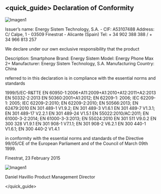 ## <quick_guide> Declaration of Conformity

![Imagen1](http://static.energysistem.com/images/manuals/42258/54994043de633.jpg)

Issuer’s name: Energy Sistem Technology, S.A. - CIF: A53107488 Address: C/ Calpe, 1 - 03509 Finestrat - Alicante (Spain) Tel: + 34 902 388 388 / + 34 966 813 257

We declare under our own exclusive responsibility that the product

Description: Smartphone Brand: Energy Sistem Model: Energy Phone Max 2+ Manufacturer: Energy Sistem Technology, S.A. Manufacturing Country: China

referred to in this declaration is in compliance with the essential norms and standards

1999/5/EC-R&TTE EN 60950-1:2006+A11:2009+A1:2010+A12:2011+A2:2013 EN 50332-2:2013 EN 50360:2001+A1:2012; EN 62209-1: 2006; IEC 62209-1: 2005; IEC 62209-2:2010; EN 62209-2:2010; EN 50566:2013; EN 62479:2010 EN 301 489-1 V1.9.2; EN 301 489-3 V1.6.1 EN 301 489-7 V1.3.1; EN 301 489-17 V2.2.1 EN 301 489-24 V1.5.1 EN 55022:2010/AC:2011; EN 61000-3-2:2014; EN 61000-3-3:2013; EN 55024:2010 EN 301 511 V9.0.2 EN 300 328 V1.9.1 EN 301 908-1 V7.1.1; EN 301 908-2 V6.2.1 EN 300 440-1 V1.6.1; EN 300 440-2 V1.4.1

in conformity with the essential norms and standards of the Directive 99/05/CE of the European Parliament and of the Council of March 09th 1999.

Finestrat, 23 February 2015

![Imagen1](http://static.energysistem.com/images/manuals/42178/574c726744d98.jpg)

Daniel Havillio Product Management Director

</quick_guide>

